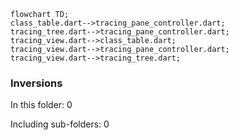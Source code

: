 <!---
Generated by https://github.com/polina-c/layerlens
Dependencies that create loops (inversions) are marked with `!`.
-->

```mermaid
flowchart TD;
class_table.dart-->tracing_pane_controller.dart;
tracing_tree.dart-->tracing_pane_controller.dart;
tracing_view.dart-->class_table.dart;
tracing_view.dart-->tracing_pane_controller.dart;
tracing_view.dart-->tracing_tree.dart;
```

### Inversions
In this folder: 0

Including sub-folders: 0

